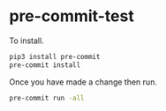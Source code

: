 # pre-commit-test

To install.

```bash
pip3 install pre-commit
pre-commit install
```

Once you have made a change then run.

```bash
pre-commit run -all
```
